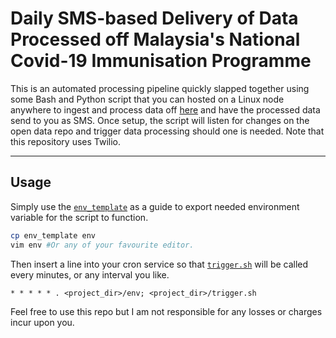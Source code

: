 # Daily SMS-based Delivery of Data Processed off Malaysia's National Covid-19 Immunisation Programme

This is an automated processing pipeline quickly slapped together using some Bash and Python script that you can hosted on a Linux node anywhere to ingest and process data off [here](https://github.com/citf-malaysia/citf-public) and have the processed data send to you as SMS. Once setup, the script will listen for changes on the open data repo and trigger data processing should one is needed. Note that this repository uses Twilio. 

---
## Usage

Simply use the [`env_template`](/env_template) as a guide to export needed environment variable for the script to function.

```bash
cp env_template env
vim env #Or any of your favourite editor.
```
Then insert a line into your cron service so that [`trigger.sh`](/trigger.sh) will be called every minutes, or any interval you like.

```
* * * * * . <project_dir>/env; <project_dir>/trigger.sh
```

Feel free to use this repo but I am not responsible for any losses or charges incur upon you. 
